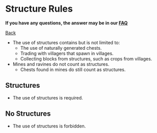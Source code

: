 # Structure Rules

**If you have any questions, the answer may be in our
[FAQ](https://www.speedrun.com/mcbe/thread/vdv9t)**

[Back](../README.md)

* The use of structures contains but is not limited to:
	- The use of naturally generated chests.
	- Trading with villagers that spawn in villages.
	- Collecting blocks from structures, such as crops from villages.
* Mines and ravines do not count as structures.
	- Chests found in mines do still count as structures.

## Structures

* The use of structures is required.

## No Structures

* The use of structures is forbidden.
